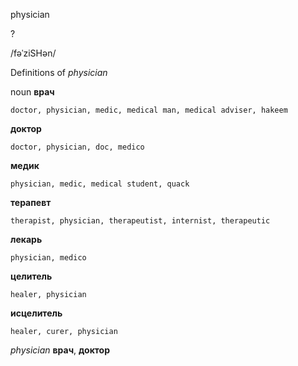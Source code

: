 physician

?

/fəˈziSHən/

Definitions of _physician_

noun
**врач**

    doctor, physician, medic, medical man, medical adviser, hakeem
**доктор**

    doctor, physician, doc, medico
**медик**

    physician, medic, medical student, quack
**терапевт**

    therapist, physician, therapeutist, internist, therapeutic
**лекарь**

    physician, medico
**целитель**

    healer, physician
**исцелитель**

    healer, curer, physician

_physician_
**врач**, **доктор**